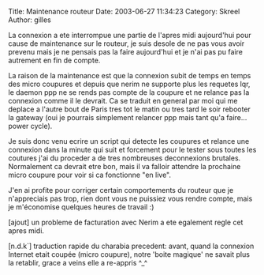 Title: Maintenance routeur
Date: 2003-06-27 11:34:23
Category: Skreel
Author: gilles

La connexion a ete interrompue une partie de l'apres midi aujourd'hui pour cause de maintenance sur le routeur, je suis desole de ne pas vous avoir prevenu mais je ne pensais pas la faire aujourd'hui et je n'ai pas pu faire autrement en fin de compte.

La raison de la maintenance est que la connexion subit de temps en temps des micro coupures et depuis que nerim ne supporte plus les requetes lqr, le daemon ppp ne se rends pas compte de la coupure et ne relance pas la connexion comme il le devrait. Ca se traduit en general par moi qui me deplace a l'autre bout de Paris tres tot le matin ou tres tard le soir rebooter la gateway (oui je pourrais simplement relancer ppp mais tant qu'a faire... power cycle).

Je suis donc venu ecrire un script qui detecte les coupures et relance une connexion dans la minute qui suit et forcement pour le tester sous toutes les coutures j'ai du proceder a de tres nombreuses deconnexions brutales. Normalement ca devrait etre bon, mais il va falloir attendre la prochaine micro coupure pour voir si ca fonctionne "en live".

J'en ai profite pour corriger certain comportements du routeur que je n'appreciais pas trop, rien dont vous ne puissiez vous rendre compte, mais je m'économise quelques heures de travail :)

[ajout]
un probleme de facturation avec Nerim a ete egalement regle cet apres midi.

[n.d.k`]
traduction rapide du charabia precedent: avant, quand la connexion Internet etait coupée (micro coupure), notre 'boite magique' ne savait plus la retablir, grace a veins elle a re-appris ^_^